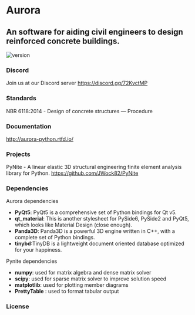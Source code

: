 # **Aurora**
## An software for aiding civil engineers to design reinforced concrete buildings.
![version](https://img.shields.io/badge/version-0.1.9-blue.svg)

### **Discord**
Join us at our Discord server 
https://discord.gg/72KvctMP

### **Standards**
NBR 6118:2014 - Design of concrete structures — Procedure

### **Documentation**
http://aurora-python.rtfd.io/

### **Projects**
PyNite - A linear elastic 3D structural engineering finite element analysis library for Python.
https://github.com/JWock82/PyNite


### **Dependencies**
Aurora dependencies
* **PyQt5**: PyQt5 is a comprehensive set of Python bindings for Qt v5.
* **qt_material**: This is another stylesheet for PySide6, PySide2 and PyQt5, which looks like Material Design (close enough).  
* **Panda3D**: Panda3D is a powerful 3D engine written in C++, with a complete set of Python bindings. 
* **tinybd**:TinyDB is a lightweight document oriented database optimized for your happiness.

Pynite dependencies
* **numpy**: used for matrix algebra and dense matrix solver
* **scipy**: used for sparse matrix solver to improve solution speed
* **matplotlib**: used for plotting member diagrams
* **PrettyTable** : used to format tabular output


### **License**

